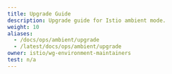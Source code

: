 ```yaml
---
title: Upgrade Guide
description: Upgrade guide for Istio ambient mode.
weight: 10
aliases:
  - /docs/ops/ambient/upgrade
  - /latest/docs/ops/ambient/upgrade
owner: istio/wg-environment-maintainers
test: n/a
---
```

